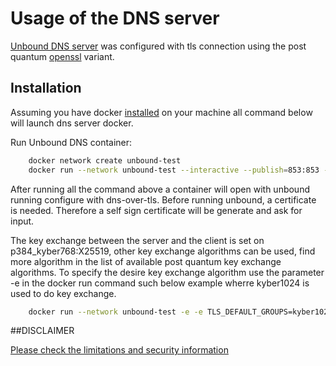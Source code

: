 
# Usage of the DNS server

[Unbound DNS server](https://github.com/NLnetLabs/unbound) was configured with tls connection using the post quantum [openssl](https://github.com/open-quantum-safe/openssl) variant.
## Installation
Assuming you have docker [installed](https://docs.docker.com/install) on your machine all command below will launch dns server docker.

Run Unbound DNS container:
```bash
    docker network create unbound-test
    docker run --network unbound-test --interactive --publish=853:853 --tty --hostname unbound --name unbound -it openquantumsafe/unbound
```
After running all the command above a container will open with unbound running configure with dns-over-tls. 
Before running unbound, a certificate is needed. Therefore a self sign certificate will be generate and ask for input. 

The key exchange between the server and the client is set on p384_kyber768:X25519, other key exchange algorithms can be used, find more algorithm in the list of available post quantum key exchange algorithms. To specify the desire key exchange algorithm use the parameter -e in the docker run command such below example wherre kyber1024 is used to do key exchange.

```bash
    docker run --network unbound-test -e -e TLS_DEFAULT_GROUPS=kyber1024 --interactive --publish=853:853 --tty --hostname unbound --name unbound -it openquantumsafe/unbound
```
##DISCLAIMER

[Please check the limitations and security information](https://github.com/open-quantum-safe/openssl#limitations-and-security)
